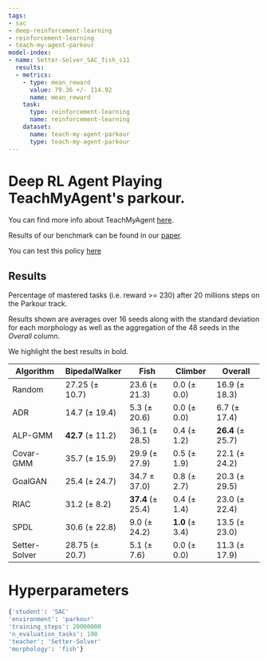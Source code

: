 ```yaml
---
tags:
- sac
- deep-reinforcement-learning
- reinforcement-learning
- teach-my-agent-parkour
model-index:
- name: Setter-Solver_SAC_fish_s11
  results:
  - metrics:
    - type: mean_reward
      value: 79.36 +/- 114.92
      name: mean_reward
    task:
      type: reinforcement-learning
      name: reinforcement-learning
    dataset:
      name: teach-my-agent-parkour
      type: teach-my-agent-parkour
---
```


  # Deep RL Agent Playing TeachMyAgent's parkour.
  You can find more info about TeachMyAgent [here](https://developmentalsystems.org/TeachMyAgent/).
  
  Results of our benchmark can be found in our [paper](https://arxiv.org/pdf/2103.09815.pdf).
  
  You can test this policy [here](https://huggingface.co/spaces/flowers-team/Interactive_DeepRL_Demo)
  
  ## Results
  Percentage of mastered tasks (i.e. reward >= 230) after 20 millions steps on the Parkour track. 
  
  Results shown are averages over 16 seeds along with the standard deviation for each morphology as well as the aggregation of the 48 seeds in the *Overall* column. 
  
  We highlight the best results in bold.
  
  | Algorithm     | BipedalWalker  | Fish          | Climber      | Overall       |
  |---------------|----------------|---------------|--------------|---------------|
  | Random        | 27.25 (± 10.7) | 23.6 (± 21.3) | 0.0 (± 0.0)  | 16.9 (± 18.3) |
  | ADR           | 14.7 (± 19.4)  | 5.3 (± 20.6)  | 0.0 (± 0.0)  | 6.7 (± 17.4)  |
  | ALP-GMM       | **42.7** (± 11.2)  | 36.1 (± 28.5) | 0.4 (± 1.2)  | **26.4** (± 25.7) |
  | Covar-GMM     | 35.7 (± 15.9)  | 29.9 (± 27.9) | 0.5 (± 1.9)  | 22.1 (± 24.2) |
  | GoalGAN       | 25.4 (± 24.7)  | 34.7 ± 37.0)  | 0.8 (± 2.7)  | 20.3 (± 29.5) |
  | RIAC          | 31.2 (± 8.2)   | **37.4** (± 25.4) | 0.4  (± 1.4) | 23.0 (± 22.4) |
  | SPDL          | 30.6 (± 22.8)  | 9.0 (± 24.2)  | **1.0** (± 3.4)  | 13.5 (± 23.0) |
  | Setter-Solver | 28.75 (± 20.7) | 5.1 (± 7.6)   | 0.0 (± 0.0)  | 11.3 (± 17.9) |

  # Hyperparameters
  ```python
  {'student': 'SAC'
'environment': 'parkour'
'training_steps': 20000000
'n_evaluation_tasks': 100
'teacher': 'Setter-Solver'
'morphology': 'fish'}
  ```
  